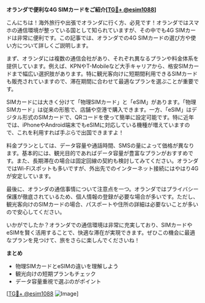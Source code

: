 **オランダで便利な4G SIMカードをご紹介[[TG💪+ @esim1088](https://t.me/s/esim1088)]**

こんにちは！海外旅行や出張でオランダに行く方、必見です！オランダではスマホの通信環境が整っている国として知られていますが、その中でも4G SIMカードは非常に便利です。この記事では、オランダでの4G SIMカードの選び方や使い方について詳しくご説明します。

まず、オランダには複数の通信会社があり、それぞれ異なるプランや料金体系を提供しています。例えば、KPNやT-Mobileなど大手キャリアから、格安SIMカードまで幅広い選択肢があります。特に観光客向けに短期間利用できるSIMカードも販売されていますので、滞在期間に合わせて最適なプランを選ぶことが重要です。

SIMカードには大きく分けて「物理SIMカード」と「eSIM」があります。「物理SIMカード」は従来の形態で、店舗や空港で購入できます。一方、「eSIM」はデジタル形式のSIMカードで、QRコードを使って簡単に設定可能です。特に近年では、iPhoneやAndroid端末でもeSIMに対応している機種が増えていますので、これを利用すれば手ぶらで出国できますよ！

料金プランとしては、データ容量や通話時間、SMSの量によって価格が異なります。基本的には、観光目的であればデータ容量が豊富なプランがおすすめです。また、長期滞在の場合は固定回線の契約も検討してみてください。オランダではWi-Fiスポットも多いですが、外出先でのインターネット接続にはやはり4Gが安定しています。

最後に、オランダの通信事情について注意点を一つ。オランダではプライバシー保護が徹底されているため、個人情報の登録が必要な場合が多いです。ただし、観光客向けのSIMカードの場合、パスポートや住所の詳細は必要ないことが多いので安心してください。

いかがでしたか？オランダでの通信環境は非常に充実しており、SIMカードやeSIMを賢く活用することで、快適な滞在が実現できます。ぜひこの機会に最適なプランを見つけて、旅をさらに楽しんでくださいね！

**まとめ**
- 物理SIMカードとeSIMの違いを理解しよう
- 観光向けの短期プランもチェック
- データ容量重視で選ぶのがポイント

[[TG💪+ @esim1088](https://t.me/s/esim1088) ![Image](https://i.postimg.cc/Y0z9fWf4/image.png)]